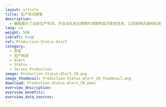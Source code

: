 ```yaml
---
layout: article
title: 生产状况报警
description: 
  - 模板展示了当前生产状况，并且会在发生故障时清楚地显示警告信息，让您能够迅速地检测出故障并对其进行处理。
lang: cn
weight: 500
isDraft: true
ref: Production-Status-Alert
category:
  - 所有
  - 生产制造
  - Alert
  - Status
  - Series Production
image: Production-Status-Alert_CN.png
image_thumbnail: Production-Status-Alert_CN_thumbnail.png
download: Production-Status-Alert_CN.pbmx
overview_description:
overview_benefits:
overview_data_sources:
---
```

